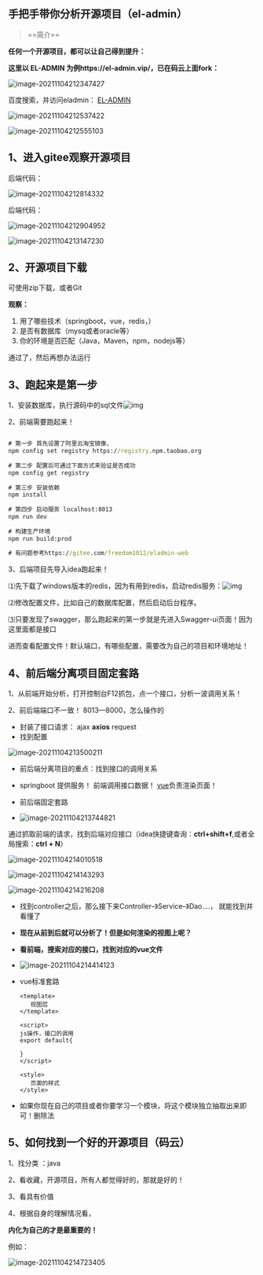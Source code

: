 ## 手把手带你分析开源项目（el-admin）

> ==简介==

**任何一个开源项目，都可以让自己得到提升：**

**这里以 EL-ADMIN 为例https://el-admin.vip/，已在码云上面fork：**

![image-20211104212347427](https://gitee.com/lovely-hair/blog-img/raw/master/img/20211104212356.png)

百度搜索，并访问eladmin： [EL-ADMIN](https://el-admin.vip/)

![image-20211104212537422](https://gitee.com/lovely-hair/blog-img/raw/master/img/20211104212537.png)

![image-20211104212555103](https://gitee.com/lovely-hair/blog-img/raw/master/img/20211104212555.png)

## 1、进入gitee观察开源项目

后端代码：

![image-20211104212814332](https://gitee.com/lovely-hair/blog-img/raw/master/img/20211104212814.png)

后端代码：

![image-20211104212904952](https://gitee.com/lovely-hair/blog-img/raw/master/img/20211104212905.png)

![image-20211104213147230](https://gitee.com/lovely-hair/blog-img/raw/master/img/20211104213147.png)

## 2、开源项目下载

可使用zip下载，或者Git

**观察：**

1. 用了哪些技术（springboot，vue，redis，）
2. 是否有数据库（mysq或者oracle等）
3. 你的环境是否匹配（Java，Maven，npm，nodejs等）

通过了，然后再想办法运行

## 3、跑起来是第一步

1、安装数据库，执行源码中的sql文件![img](https://img-blog.csdnimg.cn/20210921133227697.png)

 2、前端需要跑起来！

```cmd

# 第一步 首先设置了阿里云淘宝镜像，
npm config set registry https://registry.npm.taobao.org   
 
# 第二步 配置后可通过下面方式来验证是否成功
npm config get registry   
 
# 第三步 安装依赖
npm install    
 
# 第四步 启动服务 localhost:8013
npm run dev    
 
# 构建生产环境
npm run build:prod
​
# 有问题参考https://gitee.com/freedom1012/eladmin-web
```

3、后端项目先导入idea跑起来！

⑴先下载了windows版本的redis，因为有用到redis，启动redis服务：![img](https://img-blog.csdnimg.cn/20210921133319195.png) 

⑵修改配置文件，比如自己的数据库配置，然后启动后台程序。

⑶只要发现了swagger，那么跑起来的第一步就是先进入Swagger-ui页面！因为这里面都是接口

进而查看配置文件！默认端口，有哪些配置，需要改为自己的项目和环境地址！

## 4、前后端分离项目固定套路

1、从前端开始分析，打开控制台F12抓包，点一个接口，分析一波调用关系！

2、前后端端口不一致！ 8013—8000，怎么操作的

- 封装了接口请求： ajax **axios** request
- 找到配置

![image-20211104213500211](https://gitee.com/lovely-hair/blog-img/raw/master/img/20211104213500.png)

- 前后端分离项目的重点：找到接口的调用关系
- springboot 提供服务！ 前端调用接口数据！ [vue](https://so.csdn.net/so/search?from=pc_blog_highlight&q=vue)负责渲染页面！

- 前后端固定套路
- ![image-20211104213744821](https://gitee.com/lovely-hair/blog-img/raw/master/img/20211104213744.png)

通过抓取前端的请求，找到后端对应接口（idea快捷键查询：**ctrl+shift+f**,或者全局搜索：**ctrl + N**）

![image-20211104214010518](https://gitee.com/lovely-hair/blog-img/raw/master/img/20211104214010.png)

![image-20211104214143293](https://gitee.com/lovely-hair/blog-img/raw/master/img/20211104214143.png)

![image-20211104214216208](https://gitee.com/lovely-hair/blog-img/raw/master/img/20211104214216.png)

- 找到controller之后，那么接下来Controller–》Service–》Dao....， 就能找到并看懂了
- **现在从前到后就可以分析了！但是如何渲染的视图上呢？**
- **看前端，搜索对应的接口，找到对应的vue文件**

- ![image-20211104214414123](https://gitee.com/lovely-hair/blog-img/raw/master/img/20211104214414.png)

- vue标准套路

  ```vue
  <template>
     视图层
  </template>
   
  <script>
  js操作，接口的调用
  export default{
      
  }
  </script>
   
  <style>
     页面的样式
  </style>
  ```

  

- 如果你现在自己的项目或者你要学习一个模块，将这个模块独立抽取出来即可！删除法

## 5、如何找到一个好的开源项目（码云）

1、找分类 ：java

2、看收藏，开源项目，所有人都觉得好的，那就是好的！

3、看具有价值

4、根据自身的理解情况看，

**内化为自己的才是最重要的！**

例如：

![image-20211104214723405](https://gitee.com/lovely-hair/blog-img/raw/master/img/20211104214723.png)

